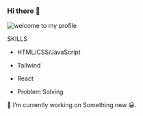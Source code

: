 ### Hi there 👋

<!--
**ManavJain01/ManavJain01** is a ✨ _special_ ✨ repository because its `README.md` (this file) appears on your GitHub profile.

Here are some ideas to get you started:

- 🔭 I’m currently working on MERN stack development.
- 🌱 I’m currently learning Node JS
- 👯 I’m looking to collaborate on ...
- 🤔 I’m looking for help with ...
- 💬 Ask me about ...
- 📫 How to reach me: ...
- 😄 Pronouns: ...
- ⚡ Fun fact: ...
-->
![welcome to my profile](https://github.com/ManavJain01/ManavJain01/assets/118716368/7ce1a8fb-4615-4e57-a5b2-db5f33eeee0d)

SKILLS
  * HTML/CSS/JavaScript

  * Tailwind
  * React
  * Problem Solving

🔭 I’m currently working on Something new 😀.
